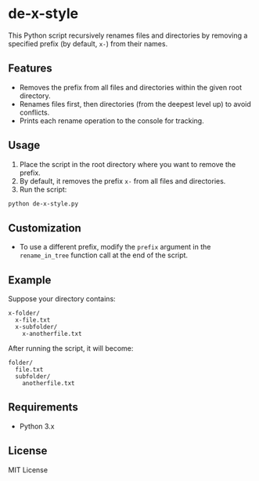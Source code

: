 # de-x-style

This Python script recursively renames files and directories by removing a specified prefix (by default, `x-`) from their names.

## Features
- Removes the prefix from all files and directories within the given root directory.
- Renames files first, then directories (from the deepest level up) to avoid conflicts.
- Prints each rename operation to the console for tracking.

## Usage

1. Place the script in the root directory where you want to remove the prefix.
2. By default, it removes the prefix `x-` from all files and directories.
3. Run the script:

```bash
python de-x-style.py
```

## Customization

- To use a different prefix, modify the `prefix` argument in the `rename_in_tree` function call at the end of the script.

## Example

Suppose your directory contains:
```
x-folder/
  x-file.txt
  x-subfolder/
    x-anotherfile.txt
```
After running the script, it will become:
```
folder/
  file.txt
  subfolder/
    anotherfile.txt
```

## Requirements
- Python 3.x

## License
MIT License
